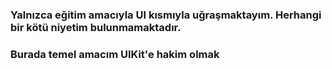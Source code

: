 ### Yalnızca eğitim amacıyla UI kısmıyla uğraşmaktayım. Herhangi bir kötü niyetim bulunmamaktadır.
### Burada temel amacım UIKit'e hakim olmak
